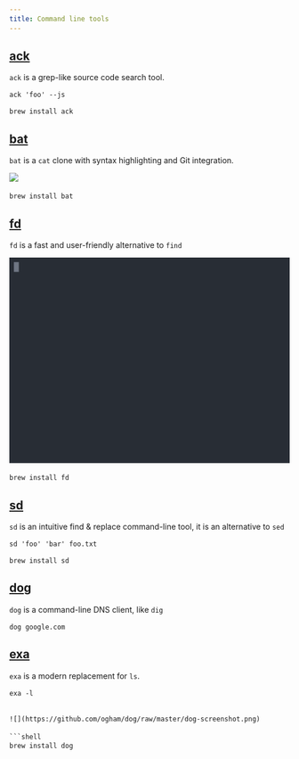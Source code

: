 ```yaml
---
title: Command line tools
---
```


## [ack](https://beyondgrep.com)

`ack` is a grep-like source code search tool.

```shell
ack 'foo' --js
```

```shell
brew install ack
```

## [bat](https://github.com/sharkdp/bat)

`bat` is a `cat` clone with syntax highlighting and Git integration.

![](https://i.imgur.com/2lSW4RE.png)

```shell
brew install bat
```

## [fd](https://github.com/sharkdp/fd)

`fd` is a fast and user-friendly alternative to `find`

![](https://github.com/sharkdp/fd/raw/master/doc/screencast.svg)

```shell
brew install fd
```

## [sd](https://github.com/chmln/sd)

`sd` is an intuitive find & replace command-line tool, it is an alternative to `sed`

```shell
sd 'foo' 'bar' foo.txt
```

```shell
brew install sd
```

## [dog](https://github.com/ogham/dog)

`dog` is a command-line DNS client, like `dig`

```shell
dog google.com
```

## [exa](https://the.exa.website/)

`exa` is a modern replacement for `ls`.

```shell
exa -l
```

````shell

![](https://github.com/ogham/dog/raw/master/dog-screenshot.png)

```shell
brew install dog
````
